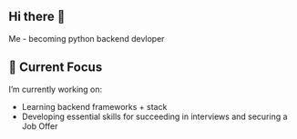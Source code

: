 ## Hi there 🙌
Me - becoming python backend devloper

## 🌱 Current Focus
I’m currently working on:
- Learning backend frameworks + stack
- Developing essential skills for succeeding in interviews and securing a Job Offer
